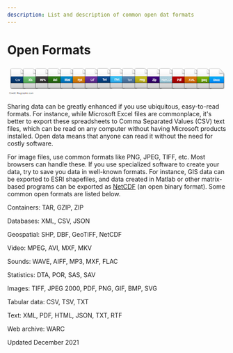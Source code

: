 ```yaml
---
description: List and description of common open dat formats
---
```


# Open Formats

![](<../../.gitbook/assets/image (3).png>)

Sharing data can be greatly enhanced if you use ubiquitous, easy-to-read formats. For instance, while Microsoft Excel files are commonplace, it's better to export these spreadsheets to Comma Separated Values (CSV) text files, which can be read on any computer without having Microsoft products installed.  Open data means that anyone can read it without the need for costly software.

For image files, use common formats like PNG, JPEG, TIFF, etc. Most browsers can handle these. If you use specialized software to create your data, try to save you data in well-known formats. For instance, GIS data can be exported to ESRI shapefiles, and data created in Matlab or other matrix-based programs can be exported as [NetCDF](http://www.unidata.ucar.edu/software/netcdf/) (an open binary format).  Some common open formats are listed below.

Containers: TAR, GZIP, ZIP&#x20;

Databases: XML, CSV, JSON&#x20;

Geospatial: SHP, DBF, GeoTIFF, NetCDF&#x20;

Video: MPEG, AVI, MXF, MKV&#x20;

Sounds: WAVE, AIFF, MP3, MXF, FLAC&#x20;

Statistics: DTA, POR, SAS, SAV&#x20;

Images: TIFF, JPEG 2000, PDF, PNG, GIF, BMP, SVG&#x20;

Tabular data: CSV, TSV, TXT&#x20;

Text: XML, PDF, HTML, JSON, TXT, RTF&#x20;

Web archive: WARC&#x20;

Updated December 2021
